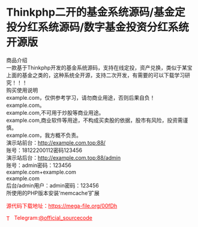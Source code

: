 # Thinkphp二开的基金系统源码/基金定投分红系统源码/数字基金投资分红系统开源版

商品介绍<br>一款基于Thinkphp开发的基金系统源码，支持在线定投，资产兑换，类似于某宝上面的基金之类的，这种系统全开源，支持二次开发，有需要的可以下载学习研究！！！<br>购买使用说明<br>example.com，仅供参考学习，请勿商业用途，否则后果自负！<br>example.com。<br>example.com,不可用于炒股等商业用途。<br>example.com,商业软件等用途，不构成买卖股的依据，股市有风险，投资需谨慎。<br>example.com，我方概不负责。<br>演示站前台：http://example.com.top:88/<br>账号：18122200112密码123456<br>演示站后台：http://example.com.top:88/admin<br>账号：admin密码：123456<br>example.com+example.com<br>example.com<br>后台/admin用户：admin密码：123456<br>所使用的PHP版本安装‘memcache’扩展<br>


<p style="color: red;">源代码下载地址：<a href="https://mega-file.org/00fDh" style="color: red;">https://mega-file.org/00fDh</a></p><p style="color: red;"><img src="https://cdn-icons-png.flaticon.com/512/2111/2111646.png" alt="Telegram Icon" style="width: 16px; vertical-align: middle; margin-right: 5px;">Telegram:<a href="https://t.me/official_sourcecode" style="color: red;">@official_sourcecode</a></p>